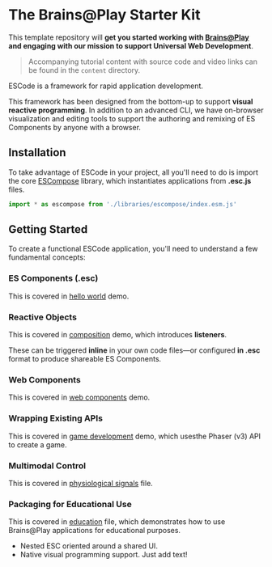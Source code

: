 # The Brains@Play Starter Kit
 This template repository will **get you started working with [Brains@Play](https://github.com/brainsatplay) and engaging with our mission to support Universal Web Development**.

 > Accompanying tutorial content with source code and video links can be found in the `content` directory.

 ESCode is a framework for rapid application development.

 This framework has been designed from the bottom-up to support **visual reactive programming**. In addition to an advanced CLI, we have on-browser visualization and editing tools to support the authoring and remixing of ES Components by anyone with a browser.

## Installation
To take advantage of ESCode in your project, all you'll need to do is import the core [ESCompose](https://github.com/brainsatplay/escode/blob/main/libraries/escompose) library, which instantiates applications from **.esc.js** files.

```js
import * as escompose from './libraries/escompose/index.esm.js'
```

## Getting Started
To create a functional ESCode application, you'll need to understand a few fundamental concepts:

### ES Components (.esc)
This is covered in [hello world](./content/0-hello-world/index.esc.js) demo.

### Reactive Objects
This is covered in [composition](./content/1-composition/index.esc.js) demo, which introduces **listeners**.

These can be triggered **inline** in your own code files—or configured **in .esc** format to produce shareable ES Components.

### Web Components
This is covered in [web components](./content/2-web-components/index.esc.js) demo.

### Wrapping Existing APIs
This is covered in [game development](./content/3-game-development/index.esc.js) demo, which usesthe Phaser (v3) API to create a game.

### Multimodal Control
This is covered in [physiological signals](./content/4-physiological-signals/index.esc.js) file.

### Packaging for Educational Use
This is covered in [education](./content/5-education/index.esc.js) file, which demonstrates how to use Brains@Play applications for educational purposes.
- Nested ESC oriented around a shared UI.
- Native visual programming support. Just add text!
